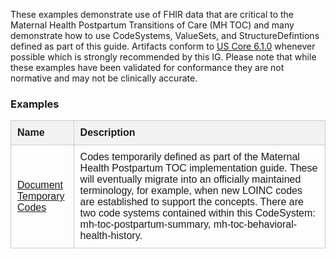 These examples demonstrate use of FHIR data that are critical to the Maternal Health Postpartum Transitions of Care (MH TOC) and many demonstrate how to use CodeSystems, ValueSets, and StructureDefintions defined as part of this guide. Artifacts conform to [US Core 6.1.0](http://hl7.org/fhir/us/core/STU6.1/index.html) whenever possible which is strongly recommended by this IG. Please note that while these examples have been validated for conformance they are not normative and may not be clinically accurate.


<style>
   
   .examples-table {

      width: 100%;
      border-collapse: collapse;
      font-family: Arial, sans-serif;

   }

   .examples-table th, .examples-table td {

      padding: 10px;
      border: 1px solid #ccc;
      text-align: left;

   }

   .examples-table td {

      vertical-align: middle;

    }

   .examples-table-name {

      width: 20%;
      

   }

   .examples-table-description {

      width: 80%;

   }
   
   .examples-table thead {

      background-color: #f2f2f2;

   }

   .examples-table tr:nth-child(even) {

      background-color: #fafafa;

   }

</style>


### Examples

<table class="examples-table">
   <thead>
      <tr>
         <th class="examples-table-name">Name</th>
         <th class="examples-table-description">Description</th>
      </tr>
   </thead>
   <tbody>
      <tr>
         <td><a href="CodeSystem-mh-toc-postpartum-temp.html">Document Temporary Codes</a></td>
         <td>
            Codes temporarily defined as part of the Maternal Health Postpartum TOC implementation guide. These will eventually migrate into an officially maintained terminology, for example, when new LOINC codes are established to support the concepts. There are two code systems contained within this CodeSystem: mh-toc-postpartum-summary, mh-toc-behavioral-health-history.
         </td>
      </tr>
    </tbody>
</table>